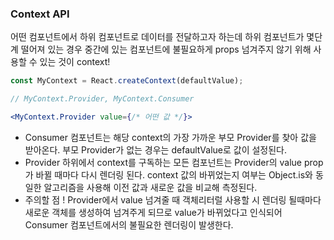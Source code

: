 ### Context API

어떤 컴포넌트에서 하위 컴포넌트로 데이터를 전달하고자 하는데 하위 컴포넌트가 몇단계 떨어져 있는 경우 중간에 있는 컴포넌트에 불필요하게 props 넘겨주지 않기 위해 사용할 수 있는 것이 context!

```jsx
const MyContext = React.createContext(defaultValue);

// MyContext.Provider, MyContext.Consumer

<MyContext.Provider value={/* 어떤 값 */}>
```

- Consumer 컴포넌트는 해당 context의 가장 가까운 부모 Provider를 찾아 값을 받아온다. 부모 Provider가 없는 경우는 defaultValue로 값이 설정된다.
- Provider 하위에서 context를 구독하는 모든 컴포넌트는 Provider의 value prop가 바뀔 때마다 다시 렌더링 된다. context 값의 바뀌었는지 여부는 Object.is와 동일한 알고리즘을 사용해 이전 값과 새로운 값을 비교해 측정된다.
- 주의할 점 ! Provider에서 value 넘겨줄 때 객체리터럴 사용할 시 렌더링 될때마다 새로운 객체를 생성하여 넘겨주게 되므로 value가 바뀌었다고 인식되어 Consumer 컴포넌트에서의 불필요한 렌더링이 발생한다.
